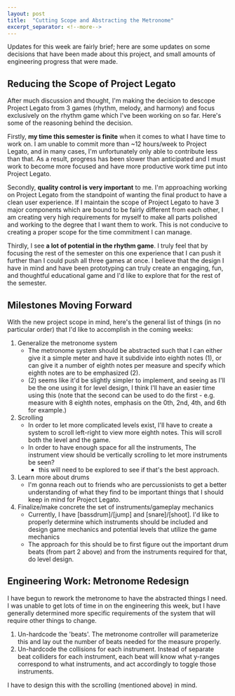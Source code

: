 ```yaml
---
layout: post
title:  "Cutting Scope and Abstracting the Metronome"
excerpt_separator: <!--more-->
---
```


Updates for this week are fairly brief; here are some updates on some decisions that have been made about this project, and small amounts of engineering progress that were made.

<!--more-->

## Reducing the Scope of Project Legato

After much discussion and thought, I'm making the decision to descope Project Legato from 3 games (rhythm, melody, and harmony) and focus exclusively on the rhythm game which I've been working on so far. Here's some of the reasoning behind the decision.


Firstly, **my time this semester is finite** when it comes to what I have time to work on. I am unable to commit more than ~12 hours/week to Project Legato, and in many cases, I'm unfortunately only able to contribute less than that. As a result, progress has been slower than anticipated and I must work to become more focused and have more productive work time put into Project Legato.

Secondly, **quality control is very important** to me. I'm approaching working on Project Legato from the standpoint of wanting the final product to have a clean user experience. If I maintain the scope of Project Legato to have 3 major components which are bound to be fairly different from each other, I am creating very high requirements for myself to make all parts polished and working to the degree that I want them to work. This is not conducive to creating a proper scope for the time commitment I can manage.

Thirdly, I see **a lot of potential in the rhythm game**. I truly feel that by focusing the rest of the semester on this one experience that I can push it further than I could push all three games at once. I believe that the design I have in mind and have been prototyping can truly create an engaging, fun, and thoughtful educational game and I'd like to explore that for the rest of the semester.

## Milestones Moving Forward

With the new project scope in mind, here's the general list of things (in no particular order) that I'd like to accomplish in the coming weeks:

1. Generalize the metronome system
   * The metronome system should be abstracted such that I can either give it a simple meter and have it subdivide into eighth notes (1), or can give it a number of eighth notes per measure and specify which eighth notes are to be emphasized (2).
   * (2) seems like it'd be slightly simpler to implement, and seeing as I'll be the one using it for level design, I think I'll have an easier time using this (note that the second can be used to do the first - e.g. measure with 8 eighth notes, emphasis on the 0th, 2nd, 4th, and 6th for example.)
2. Scrolling
   * In order to let more complicated levels exist, I'll have to create a system to scroll left-right to view more eighth notes. This will scroll both the level and the game.
   * In order to have enough space for all the instruments, The instrument view should be vertically scrolling to let more instruments be seen?
     * this will need to be explored to see if that's the best approach. 
3. Learn more about drums
   * I'm gonna reach out to friends who are percussionists to get a better understanding of what they find to be important things that I should keep in mind for Project Legato.
4. Finalize/make concrete the set of instruments/gameplay mechanics
   * Currently, I have [bassdrum]/[jump] and [snare]/[shoot]. I'd like to properly determine which instruments should be included and design game mechanics and potential levels that utilize the game mechanics
   * The approach for this should be to first figure out the important drum beats (from part 2 above) and from the instruments required for that, do level design.


## Engineering Work: Metronome Redesign

I have begun to rework the metronome to have the abstracted things I need. I was unable to get lots of time in on the engineering this week, but I have generally determined more specific requirements of the system that will require other things to change.

1. Un-hardcode the 'beats'. The metronome controller will parameterize this and lay out the number of beats needed for the measure properly.
2. Un-hardcode the collisions for each instrument. Instead of separate beat colliders for each instrument, each beat will know what y-ranges correspond to what instruments, and act accordingly to toggle those instruments.

I have to design this with the scrolling (mentioned above) in mind.